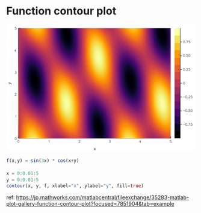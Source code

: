 # Function contour plot

![fncontour.png](figures/fncontour.png)

```julia
f(x,y) = sin(3x) * cos(x+y)

x = 0:0.01:5
y = 0:0.01:5
contour(x, y, f, xlabel="x", ylabel="y", fill=true)
```

ref: https://jp.mathworks.com/matlabcentral/fileexchange/35283-matlab-plot-gallery-function-contour-plot?focused=7851904&tab=example
